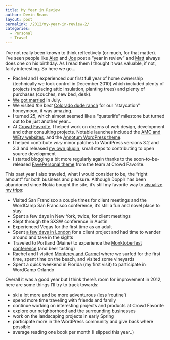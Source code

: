 ```yaml
---
title: My Year in Review
author: Devin Reams
layout: post
permalink: /2012/my-year-in-review-2/
categories:
  - Personal
  - Travel
---
```

I&#8217;ve not really been known to think reflectively (or much, for that matter). I&#8217;ve seen people like [Alex][1] and [Joe][2] post a &#8220;year in review&#8221; and [Matt][3] always does one on his birthday. As I read them I thought it was valuable, if not, fairly interesting. So here we go&#8230;

*   Rachel and I experienced our first full year of home ownership (technically we took control in December 2010) which included plenty of projects (replacing attic insulation, planting trees) and plenty of purchases (couches, new bed, desk).
*   [We][4] [got married][5] in July.
*   We visited *the best* [Colorado dude ranch][6] for our &#8220;staycation&#8221; honeymoon, it was amazing.
*   I turned 25, which almost seemed like a &#8220;quaterlife&#8221; milestone but turned out to be just another year&#8230;
*   At [Crowd Favorite][7], I helped work on dozens of web design, development and other consulting projects. Notable launches included the [AMC and WEtv websites][8], and the [Annotum WordPress theme][9].
*   I helped contribute *very* minor patches to WordPress versions 3.2 and 3.3 and released [my own plugin][10], small steps to contributing to open source development
*   I started blogging a bit more regularly again thanks to the soon-to-be-released [FavePersonal theme][11] from the team at Crowd Favorite.

This past year I also traveled, what I would consider to be, the &#8220;right amount&#8221; for both business and pleasure. Although Dopplr has been abandoned since Nokia bought the site, it&#8217;s still my favorite way to [visualize my trips][12]:

*   Visited San Francisco a couple times for client meetings and the WordCamp San Francisco conference, it&#8217;s still a fun and novel place to stay
*   Spent a few days in New York, twice, for client meetings
*   Slept through the SXSW conference in Austin
*   Experienced Vegas for the first time as an adult
*   Spent [a few days in London][13] for a client project and had time to wander around and take in the sights
*   Traveled to Portland (Maine) to experience the [Monktoberfest conference][14] (and beer tasting)
*   Rachel and I visited [Monterey and Carmel][15] where we surfed for the first time, spent time on the beach, and visited some vineyards
*   Spent a quick weekend in Florida (my first visit) to participate in WordCamp Orlando

Overall it was a good year but I think there&#8217;s room for improvement in 2012, here are some things I&#8217;ll try to track towards:

*   ski a lot more and be more adventurous (less &#8216;routine&#8217;)
*   spend more time traveling with friends and family
*   continue working on interesting projects and products at Crowd Favorite
*   explore our neighborhood and the surrounding businesses
*   work on the landscaping projects in early Spring
*   participate more in the WordPress community and give back where possible
*   average reading one book per month (I slipped this year..)

 [1]: http://alexking.org
 [2]: http://stu.mp
 [3]: http://ma.tt
 [4]: http://devinandrachel.com
 [5]: https://devin.reams.me/2011/the-wedding-ceremony/
 [6]: http://blackmtnranch.com/
 [7]: http://crowdfavorite.com
 [8]: http://crowdfavorite.com/portfolio/amc/
 [9]: http://crowdfavorite.com/portfolio/annotum
 [10]: /projects/
 [11]: http://crowdfavorite.com/wordpress/themes/favepersonal
 [12]: http://www.dopplr.com/traveller/devinreams
 [13]: https://devin.reams.me/2011/wandering-around-westminster-in-london/
 [14]: https://devin.reams.me/2011/monktobefest-in-portland-me/
 [15]: https://devin.reams.me/2011/weekend-in-monterey/